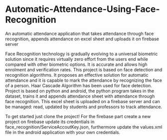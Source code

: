 # Automatic-Attendance-Using-Face-Recognition
An automatic attendance application that takes attendance through face recognition, appends attendance on excel sheet and uploads it on firebase server

Face Recognition technology is gradually evolving to a universal biometric solution since it requires virtually zero effort from the users end while compared with other biometric options. It is accurate and allows high enrolment and verification rates. This project is based on face detection and recognition algorithms. It proposes an effective solution for automatic attendance and it is capable to mark the attendance by recognizing the face of a person. Haar Cascade Algorithm has been used for face detection. Project is based on python and android, the python program takes in the dataset, trains it and appends attendance sheet with attendance through face recognition. This excel sheet is uploaded on a firebase server and can be managed: read, updated by students and professors to track attendance.

To get started just clone the project! For the firebase part create a new project on firebase update its credentials in face_recognition/ServiceAccoutKey.json, furthermore update the values.xml file in the android application with your own credentials.
